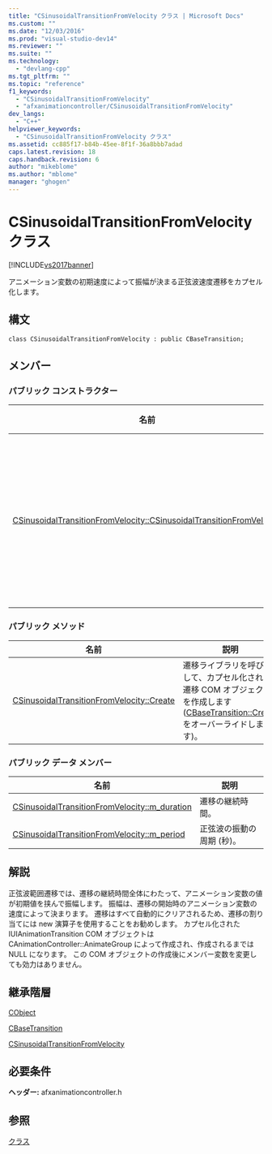 ```yaml
---
title: "CSinusoidalTransitionFromVelocity クラス | Microsoft Docs"
ms.custom: ""
ms.date: "12/03/2016"
ms.prod: "visual-studio-dev14"
ms.reviewer: ""
ms.suite: ""
ms.technology: 
  - "devlang-cpp"
ms.tgt_pltfrm: ""
ms.topic: "reference"
f1_keywords: 
  - "CSinusoidalTransitionFromVelocity"
  - "afxanimationcontroller/CSinusoidalTransitionFromVelocity"
dev_langs: 
  - "C++"
helpviewer_keywords: 
  - "CSinusoidalTransitionFromVelocity クラス"
ms.assetid: cc885f17-b84b-45ee-8f1f-36a8bbb7adad
caps.latest.revision: 18
caps.handback.revision: 6
author: "mikeblome"
ms.author: "mblome"
manager: "ghogen"
---
```

# CSinusoidalTransitionFromVelocity クラス
[!INCLUDE[vs2017banner](../../assembler/inline/includes/vs2017banner.md)]

アニメーション変数の初期速度によって振幅が決まる正弦波速度遷移をカプセル化します。  
  
## 構文  
  
```  
class CSinusoidalTransitionFromVelocity : public CBaseTransition;  
```  
  
## メンバー  
  
### パブリック コンストラクター  
  
|名前|説明|  
|--------|--------|  
|[CSinusoidalTransitionFromVelocity::CSinusoidalTransitionFromVelocity](../Topic/CSinusoidalTransitionFromVelocity::CSinusoidalTransitionFromVelocity.md)|遷移オブジェクトを構築します。|  
  
### パブリック メソッド  
  
|名前|説明|  
|--------|--------|  
|[CSinusoidalTransitionFromVelocity::Create](../Topic/CSinusoidalTransitionFromVelocity::Create.md)|遷移ライブラリを呼び出して、カプセル化された遷移 COM オブジェクトを作成します   \([CBaseTransition::Create](../Topic/CBaseTransition::Create.md) をオーバーライドします\)。|  
  
### パブリック データ メンバー  
  
|名前|説明|  
|--------|--------|  
|[CSinusoidalTransitionFromVelocity::m\_duration](../Topic/CSinusoidalTransitionFromVelocity::m_duration.md)|遷移の継続時間。|  
|[CSinusoidalTransitionFromVelocity::m\_period](../Topic/CSinusoidalTransitionFromVelocity::m_period.md)|正弦波の振動の周期 \(秒\)。|  
  
## 解説  
 正弦波範囲遷移では、遷移の継続時間全体にわたって、アニメーション変数の値が初期値を挟んで振幅します。  振幅は、遷移の開始時のアニメーション変数の速度によって決まります。  遷移はすべて自動的にクリアされるため、遷移の割り当てには new 演算子を使用することをお勧めします。  カプセル化された IUIAnimationTransition COM オブジェクトは CAnimationController::AnimateGroup によって作成され、作成されるまでは NULL になります。  この COM オブジェクトの作成後にメンバー変数を変更しても効力はありません。  
  
## 継承階層  
 [CObject](../Topic/CObject%20Class.md)  
  
 [CBaseTransition](../../mfc/reference/cbasetransition-class.md)  
  
 [CSinusoidalTransitionFromVelocity](../../mfc/reference/csinusoidaltransitionfromvelocity-class.md)  
  
## 必要条件  
 **ヘッダー:** afxanimationcontroller.h  
  
## 参照  
 [クラス](../Topic/MFC%20Classes.md)